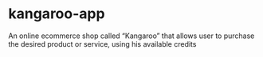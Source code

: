 # kangaroo-app
An online ecommerce shop called “Kangaroo” that allows user to purchase the desired product or service, using his available credits
